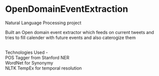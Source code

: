 # OpenDomainEventExtraction
Natural Language Processing project

Built an Open domain event extractor which feeds on current tweets and tries to fill calender with future events and also caterogize them <br> <br>

Technologies Used - <br>
 POS Tagger from Stanford NER <br>
 WordNet for Synonymy <br>
 NLTK TempEx for temporal resolution

